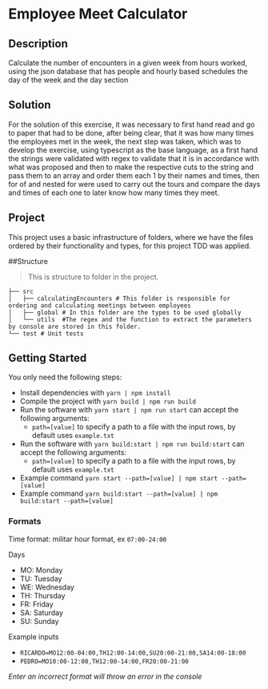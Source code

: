 # Employee Meet Calculator

## Description

Calculate the number of encounters in a given week from hours worked, using the json database that has people and hourly based schedules
the day of the week and the day section

## Solution

For the solution of this exercise, it was necessary to first hand read and go to paper that had to be done, after being clear, that it was how many times the employees met in the week, the next step was taken, which was to develop the exercise, using typescript as the base language, as a first hand the strings were validated with regex to validate that it is in accordance with what was proposed and then to make the respective cuts to the string and pass them to an array and order them each 1 by their names and times, then for of and nested for were used to carry out the tours and compare the days and times of each one to later know how many times they meet.

## Project

This project uses a basic infrastructure of folders,
where we have the files ordered by their functionality and types,
for this project TDD was applied.


##Structure

> This is structure to folder in the project.

    ├── src
    │   ├── calculatingEncounters # This folder is responsible for ordering and calculating meetings between employees
    │   ├── global # In this folder are the types to be used globally
    │   └── utils  #The regex and the function to extract the parameters by console are stored in this folder.          
    └── test # Unit tests

## Getting Started

You only need the following steps:

* Install dependencies with `yarn | npm install`
* Compile the project with `yarn build | npm run build`
* Run the software with `yarn start | npm run start` can accept the following arguments:
    * `path=[value]` to specify a path to a file with the input rows, by default uses `example.txt`
* Run the software with `yarn build:start | npm run build:start` can accept the following arguments:
  * `path=[value]` to specify a path to a file with the input rows, by default uses `example.txt`
* Example command `yarn start --path=[value] | npm start --path=[value]`
* Example command `yarn build:start --path=[value] | npm build:start --path=[value]`

### Formats

Time format: militar hour format, ex `07:00-24:00`

Days

* MO: Monday
* TU: Tuesday
* WE: Wednesday
* TH: Thursday
* FR: Friday
* SA: Saturday
* SU: Sunday

Example inputs

* `RICARDO=MO12:00-04:00,TH12:00-14:00,SU20:00-21:00,SA14:00-18:00`
* `PEDRO=MO10:00-12:00,TH12:00-14:00,FR20:00-21:00`

*Enter an incorrect format will throw an error in the console*
 
